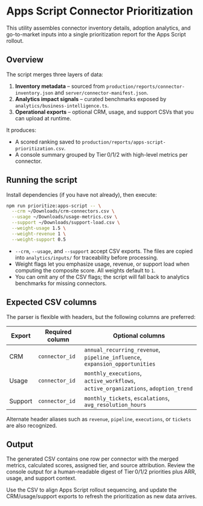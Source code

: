 # Apps Script Connector Prioritization

This utility assembles connector inventory details, adoption analytics, and go-to-market inputs into a single prioritization report for the Apps Script rollout.

## Overview

The script merges three layers of data:

1. **Inventory metadata** – sourced from `production/reports/connector-inventory.json` and `server/connector-manifest.json`.
2. **Analytics impact signals** – curated benchmarks exposed by `analytics/business-intelligence.ts`.
3. **Operational exports** – optional CRM, usage, and support CSVs that you can upload at runtime.

It produces:

- A scored ranking saved to `production/reports/apps-script-prioritization.csv`.
- A console summary grouped by Tier 0/1/2 with high-level metrics per connector.

## Running the script

Install dependencies (if you have not already), then execute:

```bash
npm run prioritize:apps-script -- \
  --crm ~/Downloads/crm-connectors.csv \
  --usage ~/Downloads/usage-metrics.csv \
  --support ~/Downloads/support-load.csv \
  --weight-usage 1.5 \
  --weight-revenue 1 \
  --weight-support 0.5
```

- `--crm`, `--usage`, and `--support` accept CSV exports. The files are copied into `analytics/inputs/` for traceability before processing.
- Weight flags let you emphasize usage, revenue, or support load when computing the composite score. All weights default to `1`.
- You can omit any of the CSV flags; the script will fall back to analytics benchmarks for missing connectors.

## Expected CSV columns

The parser is flexible with headers, but the following columns are preferred:

| Export  | Required column       | Optional columns                             |
|---------|-----------------------|-----------------------------------------------|
| CRM     | `connector_id`        | `annual_recurring_revenue`, `pipeline_influence`, `expansion_opportunities` |
| Usage   | `connector_id`        | `monthly_executions`, `active_workflows`, `active_organizations`, `adoption_trend` |
| Support | `connector_id`        | `monthly_tickets`, `escalations`, `avg_resolution_hours` |

Alternate header aliases such as `revenue`, `pipeline`, `executions`, or `tickets` are also recognized.

## Output

The generated CSV contains one row per connector with the merged metrics, calculated scores, assigned tier, and source attribution. Review the console output for a human-readable digest of Tier 0/1/2 priorities plus ARR, usage, and support context.

Use the CSV to align Apps Script rollout sequencing, and update the CRM/usage/support exports to refresh the prioritization as new data arrives.
